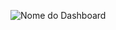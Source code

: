 ![Nome do Dashboard]([URL_da_Imagem](https://github.com/paullacelis/dashboard_streamlit/blob/main/dashboard1.png?raw=true))
